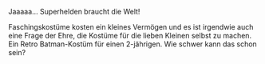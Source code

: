Jaaaaa… Superhelden braucht die Welt!

Faschingskostüme kosten ein kleines Vermögen und es ist irgendwie auch eine Frage
der Ehre, die Kostüme für die lieben Kleinen selbst zu machen. Ein Retro Batman-Kostüm
für einen 2-jährigen. Wie schwer kann das schon sein?


